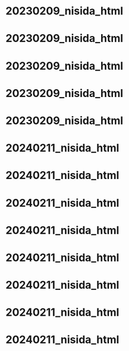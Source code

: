 # 20230209_nisida_html
# 20230209_nisida_html
# 20230209_nisida_html
# 20230209_nisida_html
# 20230209_nisida_html
# 20240211_nisida_html
# 20240211_nisida_html
# 20240211_nisida_html
# 20240211_nisida_html
# 20240211_nisida_html
# 20240211_nisida_html
# 20240211_nisida_html
# 20240211_nisida_html
